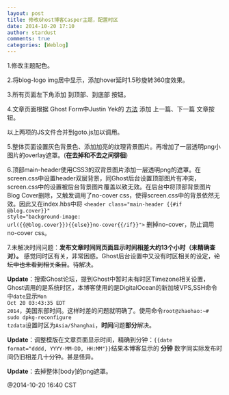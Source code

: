 ```yaml
---
layout: post
title: 修改Ghost博客Casper主题，配置时区
date: 2014-10-20 17:10
author: stardust
comments: true
categories: [Weblog]
---
```

1.修改主题配色。

2.将blog-logo img居中显示，添加hover延时1.5秒旋转360度效果。

3.所有页面左下角添加 到顶部、到底部 按钮。

4.文章页面根据 Ghost Form中Justin Yek的 <a href="https://gist.github.com/jyek/5141bc6166b01419d43f">方法</a> 添加 上一篇、下一篇 文章按钮。

以上两项的JS文件合并到goto.js加以调用。

5.整体页面设置灰色背景色、添加加亮的纹理背景图片。再增加了一层透明png小图片的overlay遮罩。(<strong>在去掉和不去之间徘徊</strong>)

6.顶部main-header使用CSS3的双背景图片添加一层透明png的遮罩。在screen.css中设置header双层背景，同Ghost后台设置顶部图片有冲突，screen.css中的设置被后台背景图片覆盖以致无效。在后台中将顶部背景图片Blog Cover删除，又触发调用了no-cover css，使得screen.css中的背景依然无效。因此又在index.hbs中将 <code>&lt;header class="main-header {{#if @blog.cover}}" style="background-image: url({{@blog.cover}}){{else}}no-cover{{/if}}"&gt;</code> 删掉no-cover，防止调用no-cover css。

7.未解决时间问题：<strong>发布文章时间同页面显示时间相差大约13个小时（未精确查对）。</strong> 感觉同时区有关，非常困惑。Ghost后台设置中又没有时区相关的设定，<del>论坛中也未看到相关条目</del>。待解决。

<strong>Update</strong>：搜索Ghost论坛，提到Ghost中暂时未有时区Timezone相关设置，Ghost调用的是系统时区，本博客使用的是DigitalOcean的新加坡VPS,SSH命令中<code>date</code>显示<code>Mon Oct 20 03:43:35 EDT 2014</code>，美国东部时间。这样时差的问题就明确了。使用命令<code>root@zhaohao:~# sudo dpkg-reconfigure tzdata</code>设置时区为<code>Asia/Shanghai</code>，<strong>时间</strong>问题<strong>部分</strong>解决。

<strong>Update</strong>：调整模版在文章页面显示时间，精确到分钟：<code>{{date format="dddd, YYYY-MM-DD, HH:MM"}}</code>结果本博客显示的 <strong>分钟</strong> 数字同实际发布时间仍旧相差几十分钟。甚是怪异。

<strong>Update</strong>：去掉整体[body]的png遮罩。

@2014-10-20 16:40 CST
